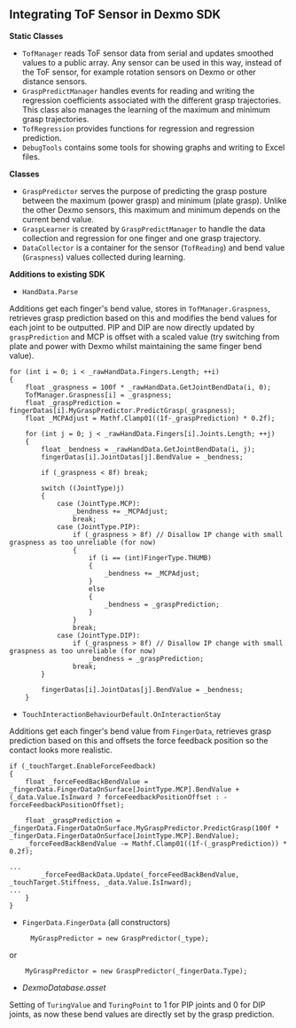 ## Integrating ToF Sensor in Dexmo SDK ##

**Static Classes**

- `TofManager` reads ToF sensor data from serial and updates smoothed values to a public array. Any sensor can be used in this way, instead of the ToF sensor, for example rotation sensors on Dexmo or other distance sensors.
- `GraspPredictManager` handles events for reading and writing the regression coefficients associated with the different grasp trajectories. This class also manages the learning of the maximum and minimum grasp trajectories.
- `TofRegression` provides functions for regression and regression prediction.
- `DebugTools` contains some tools for showing graphs and writing to Excel files. 

**Classes**

- `GraspPredictor` serves the purpose of predicting the grasp posture between the maximum (power grasp) and minimum (plate grasp). Unlike the other Dexmo sensors, this maximum and minimum depends on the current bend value.
- `GraspLearner` is created by `GraspPredictManager` to handle the data collection and regression for one finger and one grasp trajectory.
- `DataCollector` is a container for the sensor (`TofReading`) and bend value (`Graspness`) values collected during learning.

**Additions to existing SDK**

- `HandData.Parse`

Additions get each finger's bend value, stores in `TofManager.Graspness`, retrieves grasp prediction based on this and modifies the bend values for each joint to be outputted. PIP and DIP are now directly updated by `graspPrediction` and MCP is offset with a scaled value (try switching from plate and power with Dexmo whilst maintaining the same finger bend value).

    for (int i = 0; i < _rawHandData.Fingers.Length; ++i)
    {
        float _graspness = 100f * _rawHandData.GetJointBendData(i, 0);
        TofManager.Graspness[i] = _graspness;
        float _graspPrediction = fingerDatas[i].MyGraspPredictor.PredictGrasp(_graspness);
        float _MCPAdjust = Mathf.Clamp01((1f-_graspPrediction) * 0.2f);

        for (int j = 0; j < _rawHandData.Fingers[i].Joints.Length; ++j)
        {
            float _bendness = _rawHandData.GetJointBendData(i, j);
            fingerDatas[i].JointDatas[j].BendValue = _bendness;

            if (_graspness < 8f) break;
            
            switch ((JointType)j)
            {
	            case (JointType.MCP):
	                _bendness += _MCPAdjust;
	                break;
	            case (JointType.PIP):
	                if (_graspness > 8f) // Disallow IP change with small graspness as too unreliable (for now)
	                {
	                    if (i == (int)FingerType.THUMB)
	                    {
	                        _bendness += _MCPAdjust;
	                    }
	                    else
	                    {
	                        _bendness = _graspPrediction;
	                    }
	                }
	                break;
	            case (JointType.DIP):
	                if (_graspness > 8f) // Disallow IP change with small graspness as too unreliable (for now)
	                    _bendness = _graspPrediction;
	                break;
            }

            fingerDatas[i].JointDatas[j].BendValue = _bendness;
        }

- `TouchInteractionBehaviourDefault.OnInteractionStay`

Additions get each finger's bend value from `FingerData`, retrieves grasp prediction based on this and offsets the force feedback position so the contact looks more realistic.

    if (_touchTarget.EnableForceFeedback)
    {                        
        float _forceFeedBackBendValue = _fingerData.FingerDataOnSurface[JointType.MCP].BendValue + (_data.Value.IsInward ? forceFeedbackPositionOffset : -forceFeedbackPositionOffset);

        float _graspPrediction = _fingerData.FingerDataOnSurface.MyGraspPredictor.PredictGrasp(100f * _fingerData.FingerDataOnSurface[JointType.MCP].BendValue);
        _forceFeedBackBendValue -= Mathf.Clamp01((1f-(_graspPrediction)) * 0.2f);
        
	...
            _forceFeedBackData.Update(_forceFeedBackBendValue, _touchTarget.Stiffness, _data.Value.IsInward);
    ...
        }
	}

- `FingerData.FingerData` (all constructors)

        MyGraspPredictor = new GraspPredictor(_type);
or

    	MyGraspPredictor = new GraspPredictor(_fingerData.Type);

- *DexmoDatabase.asset*

Setting of `TuringValue` and `TuringPoint` to 1 for PIP joints and 0 for DIP joints, as now these bend values are directly set by the grasp prediction.


